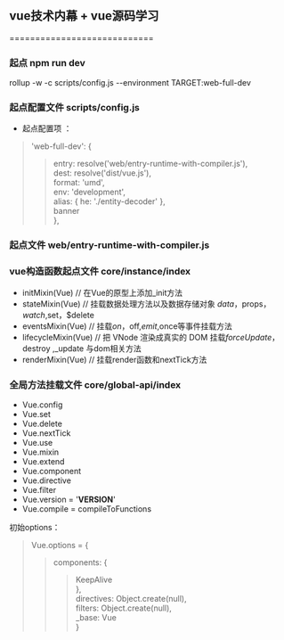 ## vue技术内幕 + vue源码学习
============================ 

### 起点  npm run dev
rollup -w -c scripts/config.js --environment TARGET:web-full-dev

### 起点配置文件 scripts/config.js
* 起点配置项 ：
>'web-full-dev': {  
>>entry: resolve('web/entry-runtime-with-compiler.js'),  
>>dest: resolve('dist/vue.js'),  
>>format: 'umd',  
>>env: 'development',  
>>alias: { he: './entity-decoder' },  
>>banner  
>},  

### 起点文件 web/entry-runtime-with-compiler.js

### vue构造函数起点文件 core/instance/index

* initMixin(Vue)  // 在Vue的原型上添加_init方法
* stateMixin(Vue)  // 挂载数据处理方法以及数据存储对象 $data，$props，$watch,$set，$delete
* eventsMixin(Vue) // 挂载$on，$off,$emit,$once等事件挂载方法
* lifecycleMixin(Vue) // 把 VNode 渲染成真实的 DOM 挂载$forceUpdate ，$destroy ,_update 与dom相关方法
* renderMixin(Vue) // 挂载render函数和nextTick方法

### 全局方法挂载文件 core/global-api/index

* Vue.config
* Vue.set
* Vue.delete
* Vue.nextTick
* Vue.use
* Vue.mixin
* Vue.extend
* Vue.component
* Vue.directive
* Vue.filter
* Vue.version = '__VERSION__'
* Vue.compile = compileToFunctions

初始options：  
>Vue.options = {  
>>components: {  
>>>KeepAlive  
>>},  
>>directives: Object.create(null),  
>>filters: Object.create(null),  
>>_base: Vue   
>}  
